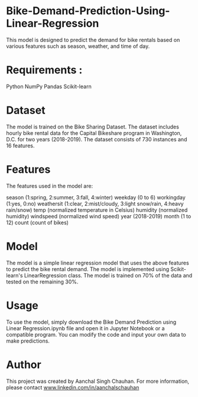 # Bike-Demand-Prediction-Using-Linear-Regression

This model is designed to predict the demand for bike rentals based on various features such as season, weather, and time of day.

# Requirements :
Python 
NumPy
Pandas
Scikit-learn

# Dataset
The model is trained on the Bike Sharing Dataset. 
The dataset includes hourly bike rental data for the Capital Bikeshare program in Washington, D.C. for two years (2018-2019). 
The dataset consists of 730 instances and 16 features.

# Features
The features used in the model are:

season (1:spring, 2:summer, 3:fall, 4:winter)
weekday (0 to 6)
workingday (1:yes, 0:no)
weathersit (1:clear, 2:mist/cloudy, 3:light snow/rain, 4:heavy rain/snow)
temp (normalized temperature in Celsius)
humidity (normalized humidity)
windspeed (normalized wind speed)
year (2018-2019)
month (1 to 12)
count (count of bikes)

# Model
The model is a simple linear regression model that uses the above features to predict the bike rental demand. 
The model is implemented using Scikit-learn's LinearRegression class. The model is trained on 70% of the data and tested on the remaining 30%.

# Usage
To use the model, simply download the Bike Demand Prediction using Linear Regression.ipynb file and open it in Jupyter Notebook or a compatible program. 
You can modify the code and input your own data to make predictions.


# Author
This project was created by Aanchal Singh Chauhan. For more information, please contact www.linkedin.com/in/aanchalschauhan


